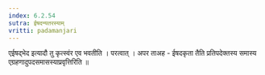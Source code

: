 ```yaml
---
index: 6.2.54
sutra: ईषदन्यतरस्याम्
vritti: padamanjari
---
```


  एईषद्भेद इत्यादौ तु कृत्स्वंर एव भवतीति । परत्वात् । अपर ताअह - ईषदकृता तैति प्रतिपदेक्तस्य समास्य  एग्रहणादुपदसमासस्याप्रवृत्तिरिति ॥